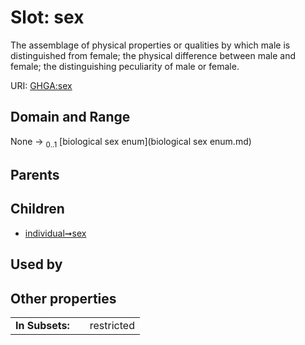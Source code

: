 
# Slot: sex


The assemblage of physical properties or qualities by which male is distinguished from female; the physical difference between male and female; the distinguishing peculiarity of male or female.

URI: [GHGA:sex](https://w3id.org/GHGA/sex)


## Domain and Range

None &#8594;  <sub>0..1</sub> [biological sex enum](biological sex enum.md)

## Parents


## Children

 *  [individual➞sex](individual_sex.md)

## Used by


## Other properties

|  |  |  |
| --- | --- | --- |
| **In Subsets:** | | restricted |

